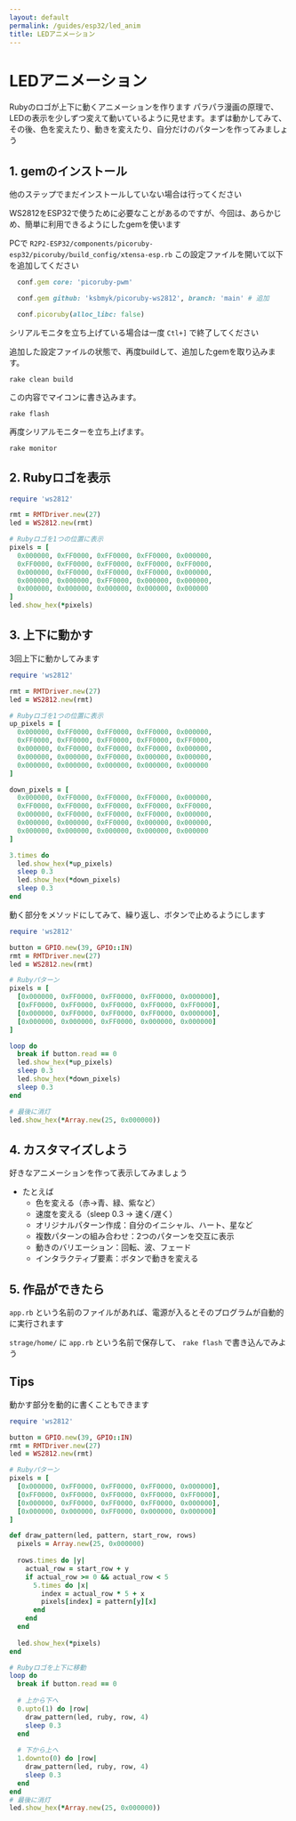 ```yaml
---
layout: default
permalink: /guides/esp32/led_anim
title: LEDアニメーション
---
```


# LEDアニメーション

Rubyのロゴが上下に動くアニメーションを作ります
パラパラ漫画の原理で、LEDの表示を少しずつ変えて動いているように見せます。まずは動かしてみて、その後、色を変えたり、動きを変えたり、自分だけのパターンを作ってみましょう

## 1. gemのインストール

他のステップでまだインストールしていない場合は行ってください


WS2812をESP32で使うために必要なことがあるのですが、今回は、あらかじめ、簡単に利用できるようにしたgemを使います


PCで `R2P2-ESP32/components/picoruby-esp32/picoruby/build_config/xtensa-esp.rb`
この設定ファイルを開いて以下を追加してください

```ruby
  conf.gem core: 'picoruby-pwm'

  conf.gem github: 'ksbmyk/picoruby-ws2812', branch: 'main' # 追加

  conf.picoruby(alloc_libc: false)
```

シリアルモニタを立ち上げている場合は一度 `Ctl+]` で終了してください

追加した設定ファイルの状態で、再度buildして、追加したgemを取り込みます。

```
rake clean build
```

この内容でマイコンに書き込みます。

```
rake flash
```

再度シリアルモニターを立ち上げます。
```
rake monitor
```

## 2. Rubyロゴを表示

```ruby
require 'ws2812'

rmt = RMTDriver.new(27)
led = WS2812.new(rmt)

# Rubyロゴを1つの位置に表示
pixels = [
  0x000000, 0xFF0000, 0xFF0000, 0xFF0000, 0x000000,
  0xFF0000, 0xFF0000, 0xFF0000, 0xFF0000, 0xFF0000,
  0x000000, 0xFF0000, 0xFF0000, 0xFF0000, 0x000000,
  0x000000, 0x000000, 0xFF0000, 0x000000, 0x000000,
  0x000000, 0x000000, 0x000000, 0x000000, 0x000000
]
led.show_hex(*pixels)
```

## 3. 上下に動かす

3回上下に動かしてみます
```ruby
require 'ws2812'

rmt = RMTDriver.new(27)
led = WS2812.new(rmt)

# Rubyロゴを1つの位置に表示
up_pixels = [
  0x000000, 0xFF0000, 0xFF0000, 0xFF0000, 0x000000,
  0xFF0000, 0xFF0000, 0xFF0000, 0xFF0000, 0xFF0000,
  0x000000, 0xFF0000, 0xFF0000, 0xFF0000, 0x000000,
  0x000000, 0x000000, 0xFF0000, 0x000000, 0x000000,
  0x000000, 0x000000, 0x000000, 0x000000, 0x000000
]

down_pixels = [
  0x000000, 0xFF0000, 0xFF0000, 0xFF0000, 0x000000,
  0xFF0000, 0xFF0000, 0xFF0000, 0xFF0000, 0xFF0000,
  0x000000, 0xFF0000, 0xFF0000, 0xFF0000, 0x000000,
  0x000000, 0x000000, 0xFF0000, 0x000000, 0x000000,
  0x000000, 0x000000, 0x000000, 0x000000, 0x000000
]

3.times do
  led.show_hex(*up_pixels)
  sleep 0.3
  led.show_hex(*down_pixels)
  sleep 0.3
end
```

動く部分をメソッドにしてみて、繰り返し、ボタンで止めるようにします

```ruby
require 'ws2812'

button = GPIO.new(39, GPIO::IN)
rmt = RMTDriver.new(27)
led = WS2812.new(rmt)

# Rubyパターン
pixels = [
  [0x000000, 0xFF0000, 0xFF0000, 0xFF0000, 0x000000],
  [0xFF0000, 0xFF0000, 0xFF0000, 0xFF0000, 0xFF0000],
  [0x000000, 0xFF0000, 0xFF0000, 0xFF0000, 0x000000],
  [0x000000, 0x000000, 0xFF0000, 0x000000, 0x000000]
]

loop do
  break if button.read == 0
  led.show_hex(*up_pixels)
  sleep 0.3
  led.show_hex(*down_pixels)
  sleep 0.3
end

# 最後に消灯
led.show_hex(*Array.new(25, 0x000000))
```

## 4. カスタマイズしよう

好きなアニメーションを作って表示してみましょう

- たとえば
  - 色を変える（赤→青、緑、紫など）
  - 速度を変える（sleep 0.3 → 速く/遅く）
  - オリジナルパターン作成：自分のイニシャル、ハート、星など
  - 複数パターンの組み合わせ：2つのパターンを交互に表示
  - 動きのバリエーション：回転、波、フェード
  - インタラクティブ要素：ボタンで動きを変える


## 5. 作品ができたら

`app.rb` という名前のファイルがあれば、電源が入るとそのプログラムが自動的に実行されます

`strage/home/` に `app.rb` という名前で保存して、 `rake flash` で書き込んでみよう


## Tips
動かす部分を動的に書くこともできます

```ruby
require 'ws2812'

button = GPIO.new(39, GPIO::IN)
rmt = RMTDriver.new(27)
led = WS2812.new(rmt)

# Rubyパターン
pixels = [
  [0x000000, 0xFF0000, 0xFF0000, 0xFF0000, 0x000000],
  [0xFF0000, 0xFF0000, 0xFF0000, 0xFF0000, 0xFF0000],
  [0x000000, 0xFF0000, 0xFF0000, 0xFF0000, 0x000000],
  [0x000000, 0x000000, 0xFF0000, 0x000000, 0x000000]
]

def draw_pattern(led, pattern, start_row, rows)
  pixels = Array.new(25, 0x000000)
  
  rows.times do |y|
    actual_row = start_row + y
    if actual_row >= 0 && actual_row < 5
      5.times do |x|
        index = actual_row * 5 + x
        pixels[index] = pattern[y][x]
      end
    end
  end
  
  led.show_hex(*pixels)
end

# Rubyロゴを上下に移動
loop do
  break if button.read == 0
  
  # 上から下へ
  0.upto(1) do |row|
    draw_pattern(led, ruby, row, 4)
    sleep 0.3
  end
  
  # 下から上へ
  1.downto(0) do |row|
    draw_pattern(led, ruby, row, 4)
    sleep 0.3
  end
end
# 最後に消灯
led.show_hex(*Array.new(25, 0x000000))
```